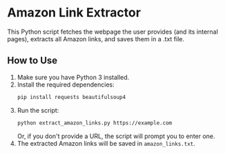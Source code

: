 # Amazon Link Extractor

This Python script fetches the webpage the user provides (and its internal pages), extracts all Amazon links, and saves them in a .txt file.

## How to Use

1. Make sure you have Python 3 installed.
2. Install the required dependencies:
   ```bash
   pip install requests beautifulsoup4
   ```
3. Run the script:
   ```bash
   python extract_amazon_links.py https://example.com
   ```
   Or, if you don't provide a URL, the script will prompt you to enter one.
4. The extracted Amazon links will be saved in `amazon_links.txt`.
